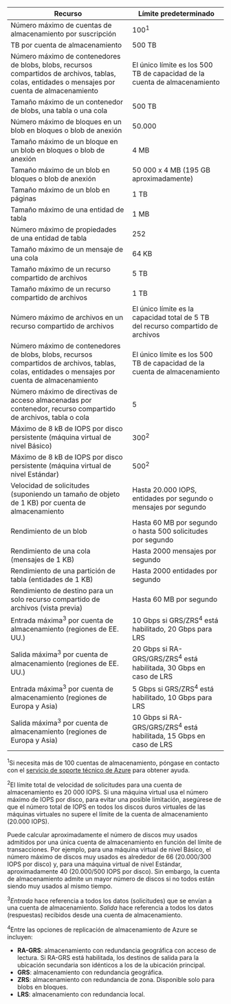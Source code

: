 Recurso|Límite predeterminado
---|---
Número máximo de cuentas de almacenamiento por suscripción|100<sup>1</sup>
TB por cuenta de almacenamiento|500 TB
Número máximo de contenedores de blobs, blobs, recursos compartidos de archivos, tablas, colas, entidades o mensajes por cuenta de almacenamiento|El único límite es los 500 TB de capacidad de la cuenta de almacenamiento
Tamaño máximo de un contenedor de blobs, una tabla o una cola|500 TB
Número máximo de bloques en un blob en bloques o blob de anexión|50\.000
Tamaño máximo de un bloque en un blob en bloques o blob de anexión|4 MB
Tamaño máximo de un blob en bloques o blob de anexión|50 000 x 4 MB (195 GB aproximadamente) 
Tamaño máximo de un blob en páginas |1 TB
Tamaño máximo de una entidad de tabla|1 MB
Número máximo de propiedades de una entidad de tabla|252
Tamaño máximo de un mensaje de una cola|64 KB
Tamaño máximo de un recurso compartido de archivos|5 TB
Tamaño máximo de un recurso compartido de archivos|1 TB
Número máximo de archivos en un recurso compartido de archivos|El único límite es la capacidad total de 5 TB del recurso compartido de archivos
Número máximo de contenedores de blobs, blobs, recursos compartidos de archivos, tablas, colas, entidades o mensajes por cuenta de almacenamiento|El único límite es los 500 TB de capacidad de la cuenta de almacenamiento
Número máximo de directivas de acceso almacenadas por contenedor, recurso compartido de archivos, tabla o cola|5
Máximo de 8 kB de IOPS por disco persistente (máquina virtual de nivel Básico)|300<sup>2</sup>
Máximo de 8 kB de IOPS por disco persistente (máquina virtual de nivel Estándar)|500<sup>2</sup>
Velocidad de solicitudes (suponiendo un tamaño de objeto de 1 KB) por cuenta de almacenamiento|Hasta 20.000 IOPS, entidades por segundo o mensajes por segundo
Rendimiento de un blob|Hasta 60 MB por segundo o hasta 500 solicitudes por segundo
Rendimiento de una cola (mensajes de 1 KB)|Hasta 2000 mensajes por segundo
Rendimiento de una partición de tabla (entidades de 1 KB)|Hasta 2000 entidades por segundo
Rendimiento de destino para un solo recurso compartido de archivos (vista previa)|Hasta 60 MB por segundo
Entrada máxima<sup>3</sup> por cuenta de almacenamiento (regiones de EE. UU.)|10 Gbps si GRS/ZRS<sup>4</sup> está habilitado, 20 Gbps para LRS
Salida máxima<sup>3</sup> por cuenta de almacenamiento (regiones de EE. UU.)|20 Gbps si RA-GRS/GRS/ZRS<sup>4</sup> está habilitada, 30 Gbps en caso de LRS
Entrada máxima<sup>3</sup> por cuenta de almacenamiento (regiones de Europa y Asia)|5 Gbps si GRS/ZRS<sup>4</sup> está habilitado, 10 Gbps para LRS
Salida máxima<sup>3</sup> por cuenta de almacenamiento (regiones de Europa y Asia)|10 Gbps si RA-GRS/GRS/ZRS<sup>4</sup> está habilitada, 15 Gbps en caso de LRS

<sup>1</sup>Si necesita más de 100 cuentas de almacenamiento, póngase en contacto con el [servicio de soporte técnico de Azure](http://azure.microsoft.com/support/faq/) para obtener ayuda.

<sup>2</sup>El límite total de velocidad de solicitudes para una cuenta de almacenamiento es 20 000 IOPS. Si una máquina virtual usa el número máximo de IOPS por disco, para evitar una posible limitación, asegúrese de que el número total de IOPS en todos los discos duros virtuales de las máquinas virtuales no supere el límite de la cuenta de almacenamiento (20.000 IOPS).

Puede calcular aproximadamente el número de discos muy usados admitidos por una única cuenta de almacenamiento en función del límite de transacciones. Por ejemplo, para una máquina virtual de nivel Básico, el número máximo de discos muy usados es alrededor de 66 (20.000/300 IOPS por disco) y, para una máquina virtual de nivel Estándar, aproximadamente 40 (20.000/500 IOPS por disco). Sin embargo, la cuenta de almacenamiento admite un mayor número de discos si no todos están siendo muy usados al mismo tiempo.

<sup>3</sup>*Entrada* hace referencia a todos los datos (solicitudes) que se envían a una cuenta de almacenamiento. *Salida* hace referencia a todos los datos (respuestas) recibidos desde una cuenta de almacenamiento.

<sup>4</sup>Entre las opciones de replicación de almacenamiento de Azure se incluyen:

- **RA-GRS**: almacenamiento con redundancia geográfica con acceso de lectura. Si RA-GRS está habilitada, los destinos de salida para la ubicación secundaria son idénticos a los de la ubicación principal.
- **GRS**: almacenamiento con redundancia geográfica. 
- **ZRS**: almacenamiento con redundancia de zona. Disponible solo para blobs en bloques. 
- **LRS**: almacenamiento con redundancia local. 

<!---HONumber=Sept15_HO2-->